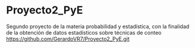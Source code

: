 # Proyecto2_PyE
Segundo proyecto de la materia probabilidad y estadística, con la finalidad de la obtención de datos estadísticos sobre técnicas de conteo
https://github.com/GerardoVR7/Proyecto2_PyE.git